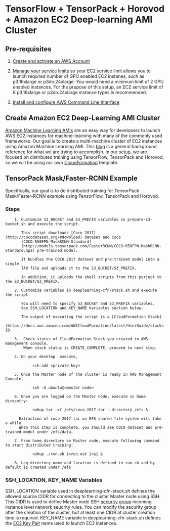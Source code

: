 # TensorFlow + TensorPack + Horovod + Amazon EC2 Deep-learning AMI Cluster

## Pre-requisites
1. [Create and activate an AWS Account](https://aws.amazon.com/premiumsupport/knowledge-center/create-and-activate-aws-account/)

2. [Manage your service limits](https://aws.amazon.com/premiumsupport/knowledge-center/manage-service-limits/) so your EC2 service limit allows you to launch required number of GPU enabled EC2 instanes, such as p3.16xlarge or p3dn.24xlarge. You would need a minimum limit of 2 GPU enabled instances. For the prupose of this setup, an EC2 service limit of 8 p3.16xlarge or p3dn.24xlarge instance types is recommended.

3. [Install and configure AWS Command Line Interface](https://docs.aws.amazon.com/cli/latest/userguide/cli-chap-welcome.html)

## Create Amazon EC2 Deep-Learning AMI Cluster

[Amazon Machine Learning AMIs](https://aws.amazon.com/machine-learning/amis/) are an easy way for developers to launch AWS EC2 instances for machine-learning with many of the commonly used frameworks. Our goal is to create a multi-machine cluster of EC2 instances using Amazon Machine Learning AMI. This [blog](https://aws.amazon.com/blogs/compute/distributed-deep-learning-made-easy/) is a general background reference for what we are trying to accomplish. In our setup, we are focused on distirbuted training using TensorFlow, TensorPack and Horovod, so we will be using our own [CloudFormation](https://docs.aws.amazon.com/AWSCloudFormation/latest/UserGuide/Welcome.html) template.

## TensorPack Mask/Faster-RCNN Example

Specifically, our goal is to do distributed training for TensorPack Mask/Faster-RCNN example using TensorFlow, TensorPack and Horovod.

### Steps

        1. Customize S3_BUCKET and S3_PREFIX variables in prepare-s3-bucket.sh and execute the script. 
           
           This script downloads [Coco 2017](http://cocodataset.org/#download) dataset and Coco
           [COCO-R50FPN-MaskRCNN-Standard]
           (http://models.tensorpack.com/FasterRCNN/COCO-R50FPN-MaskRCNN-Standard.npz) pre-trained model. 
           
           It bundles the COCO 2017 dataset and pre-trained model into a single 
           TAR file and uploads it to the S3_BUCKET/S3_PREFIX.
           
           In addition, it uploads the shell scripts from this porject to the S3_BUCKET/S3_PREFIX.
  
        2. Customize variables in deeplearning-cfn-stack.sh and execute the script. 
           
           You will need to specify S3_BUCKET and S3_PREFIX variables. 
           See SSH_LOCATION and KEY_NAME Variables section below.
           
           The output of executing the script is a [CloudFormation Stack]       
           (https://docs.aws.amazon.com/AWSCloudFormation/latest/UserGuide/stacks.html) ID.

        3.  Check status of CloudFormation Stack you created in AWS management console. 
            When stack status is CREATE_COMPLETE, proceed to next step.

        4. On your desktop  execute, 
        
                ssh-add <private key>

        5. Once the Master node of the cluster is ready in AWS Management Console, 

                ssh -A ubuntu@<master node>

        6. Once you are logged on the Master node, execute in home direcotry:

                nohup tar -xf /efs/coco-2017.tar --directory /efs &

          Extraction of coco-2017.tar on EFS shared file system will take a while. 
          When this step is complete, you should see COCO dataset and pre-trained model under /efs/data,
        
        7. From home directory on Master node, execute following command to start distributed training:
                        
                nohup ./run.sh 1>run.out 2>&1 &
                
        8. Log directory name and location is defined in run.sh and by default is created under /efs

### SSH_LOCATION, KEY_NAME Variables

SSH_LOCATION variable used in deeplearning-cfn-stack.sh defines the allowed source CIDR for connecting to the cluster Master node using SSH. This CIDR is used to define Master node SSH [security group](https://docs.aws.amazon.com/AWSEC2/latest/UserGuide/using-network-security.html) incoming instance level network seucrity rules. You can modify the security group after the creation of the cluster, but at least one CIDR at cluster creation time is required. KEY_NAME variable in deeplearning-cfn-stack.sh defines the [EC2 Key Pair](https://docs.aws.amazon.com/AWSEC2/latest/UserGuide/ec2-key-pairs.html) name used to launch EC2 instances.

